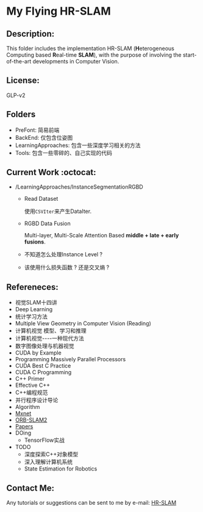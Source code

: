 # My Flying HR-SLAM

## Description:

This folder includes the implementation HR-SLAM (**H**eterogeneous Computing based **R**eal-time **SLAM**), with the purpose of involving the start-of-the-art developments in Computer Vision.

## License:
GLP-v2

## Folders
* PreFont: 简易前端
* BackEnd: 仅包含位姿图
* LearningApproaches: 包含一些深度学习相关的方法
* Tools: 包含一些零碎的、自己实现的代码

## Current Work :octocat:

* /LearningApproaches/InstanceSegmentationRGBD

    * Read Dataset 

	  使用`CSVIter`来产生DataIter.

	* RGBD Data Fusion

	  Multi-layer, Multi-Scale Attention Based **middle + late + early fusions**.

    * 不知道怎么处理Instance Level ?

	* 该使用什么损失函数 ? 还是交叉熵 ?

## Refereneces:
* 视觉SLAM十四讲
* Deep Learning
* 统计学习方法
* Multiple View Geometry in Computer Vision (Reading)
* 计算机视觉 模型、学习和推理
* 计算机视觉----一种现代方法
* 数字图像处理与机器视觉
* CUDA by Example
* Programming Massively Parallel Processors
* CUDA Best C Practice
* CUDA C Programming
* C++ Primer
* Effective C++
* C++编程规范
* 并行程序设计导论
* Algorithm
* [Mxnet](http://zh.gluon.ai/)
* [ORB-SLAM2](https://github.com/raulmur/ORB_SLAM2)
* [Papers](https://arxiv.org/list/cs.CV/recent)
* DOing
	* TensorFlow实战
* TODO
	* 深度探索C++对象模型
	* 深入理解计算机系统
	* State Estimation for Robotics

## Contact Me:
Any tutorials or suggestions can  be sent to me by e-mail: [HR-SLAM](smhhaoo@126.com) 










